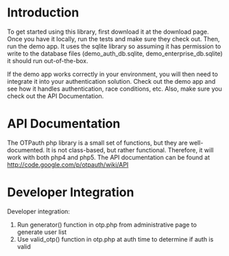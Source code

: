 # Introduction #
To get started using this library, first download it at the download page. Once you have it locally, run the tests and make sure they check out. Then, run the demo app. It uses the sqlite library so assuming it has permission to write to the database files (demo\_auth\_db.sqlite, demo\_enterprise\_db.sqlite) it should run out-of-the-box.

If the demo app works correctly in your environment, you will then need to integrate it into your authentication solution. Check out the demo app and see how it handles authentication, race conditions, etc. Also, make sure you check out the API Documentation.


# API Documentation #
The OTPauth php library is a small set of functions, but they are well-documented. It is not class-based, but rather functional. Therefore, it will work with both php4 and php5. The API documentation can be found at http://code.google.com/p/otpauth/wiki/API

# Developer Integration #
Developer integration:
  1. Run generator() function in otp.php from administrative page to generate user list
  1. Use valid\_otp() function in otp.php at auth time to determine if auth is valid